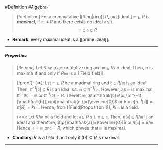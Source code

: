 #Definition #Algebra-I 
> [!definition]
> For a commutative [[Ring|ring]] $R$, an [[ideal]] $\mathfrak{m}\subseteq R$ is ***maximal***, if $\mathfrak{m}\neq R$ and there exists no ideal $\mathfrak{a}$ s.t. $$\mathfrak{m}\subsetneq\mathfrak{a}\subsetneq R$$
- **Remark**: every maximal ideal is a [[prime ideal]]. 
---
##### Properties
> [!lemma]
> Let $R$ be a commutative ring and $\mathfrak{m}\subseteq R$ an ideal. Then, $\mathfrak{m}$ is maximal if and only if $R / \mathfrak{m}$ is a [[Field|field]].

> [!proof]-
> (=>): Let $\mathfrak{m}\subseteq R$ be a maximal ring and $\mathfrak{b}\subseteq R / \mathfrak{m}$ is an ideal. Then, $\pi ^{-1}[\mathfrak{b}]\subseteq R$ is an ideal s.t. $\mathfrak{m}\subseteq \pi ^{-1}(\mathfrak{b})$. However, as $\mathfrak{m}$ is maximal, $\pi ^{-1}(\mathfrak{b})=\mathfrak{m}$ or $\pi ^{-1}(\mathfrak{b})=R$. Therefore, $\mathfrak{b}=\pi[\pi ^{-1}[\mathfrak{b}]]=\pi[\mathfrak{m}]=(\overline{0})$ or $\mathfrak{b}=\pi[\pi ^{-1}[\mathfrak{b}]]=\pi[R]=R / \mathfrak{m}$. Hence, from [[Field|Proposition 1]], $R / \mathfrak{m}$ is a field.
> 
> (<=): Let $R / \mathfrak{m}$ be a field and let $\mathfrak{a}\subseteq R$ s.t. $\mathfrak{m}\subseteq \mathfrak{a}$. Then, $\pi[\mathfrak{a}]\subseteq R / \mathfrak{m}$ is an ideal and therefore, $\pi[\mathfrak{a}]=(\overline{0})$ or $\pi[\mathfrak{a}]=R / \mathfrak{m}$. Hence, $\mathfrak{a}=\mathfrak{m}$ or $\mathfrak{a}=R$, which proves that $\mathfrak{m}$ is maximal. 

- **Corollary**: $R$ is a field if and only if $(0)\subseteq R$ is maximal.
---
